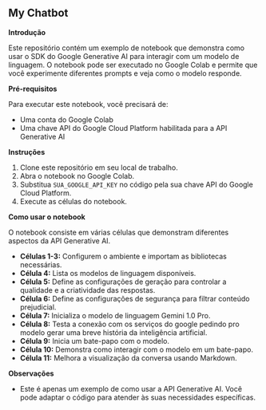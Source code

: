 ## My Chatbot

**Introdução**

Este repositório contém um exemplo de notebook que demonstra como usar o SDK do Google Generative AI para interagir com um modelo de linguagem. O notebook pode ser executado no Google Colab e permite que você experimente diferentes prompts e veja como o modelo responde.

**Pré-requisitos**

Para executar este notebook, você precisará de:

* Uma conta do Google Colab
* Uma chave API do Google Cloud Platform habilitada para a API Generative AI

**Instruções**

1. Clone este repositório em seu local de trabalho.
2. Abra o notebook no Google Colab.
3. Substitua `SUA_GOOGLE_API_KEY` no código pela sua chave API do Google Cloud Platform.
4. Execute as células do notebook.

**Como usar o notebook**

O notebook consiste em várias células que demonstram diferentes aspectos da API Generative AI.

* **Células 1-3:** Configurem o ambiente e importam as bibliotecas necessárias.
* **Célula 4:** Lista os modelos de linguagem disponíveis.
* **Célula 5:** Define as configurações de geração para controlar a qualidade e a criatividade das respostas.
* **Célula 6:** Define as configurações de segurança para filtrar conteúdo prejudicial.
* **Célula 7:** Inicializa o modelo de linguagem Gemini 1.0 Pro.
* **Célula 8:** Testa a conexão com os serviços do google pedindo pro modelo gerar uma breve história da inteligência artificial.
* **Célula 9:** Inicia um bate-papo com o modelo.
* **Célula 10:** Demonstra como interagir com o modelo em um bate-papo.
* **Célula 11:** Melhora a visualização da conversa usando Markdown.

**Observações**

* Este é apenas um exemplo de como usar a API Generative AI. Você pode adaptar o código para atender às suas necessidades específicas.
